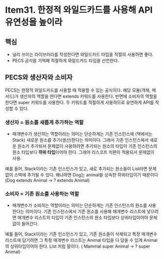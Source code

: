 # Item31. 한정적 와일드카드를 사용해 API 유연성을 높이라 

## 핵심
- 널리 쓰이는 라이브러리를 작성한다면 와일드카드 타입을 적절히 사용하면 좋다.
- PECS 공식을 기억해 적절하게 와일드카드 타입을 선언한다. 

## PECS와 생산자와 소비자 

PECS는 한정적 와일드카드를 사용할 때 적용할 수 있는 공식이다. 해당 모듈(객체, 메서드)가 생산자의 역할을 한다면 extends 키워드를 사용한다. 반면에 소비자의 역할을 한다면 super 키워드를 사용한다. 두 키워드를 적절하게 사용하므로 유연하게 API를 작성할 수 있다. 

### 생산자 = 원소를 새롭게 추가하는 역할
- 매개변수가 생산하는 역할이라는 의미는 단순하게는 기존 인스턴스에 (책에서는 Stack) 새로운 원소를 추가(생산)한다는 의미이다. 그래서 기존 인스턴스에서 새로운 원소가 추가되서 문제없이 사용하려면 추가되는 원소의 타입이 기존 인스턴스의 원소 타입보다 **하위 타입**이어야 한다. 그래야 리스코프 치환이 적용되서 문제없이 사용. 

예를 들어, Stack<Animal>이라는 기존 인스턴스가 있고, 새로 추가되는 원소들이 List<Dog>라면 문제없이 스택에 추가될 수 있다. 왜냐하면 Dog는 animal을 상속한 하위타입이기 때문이다 (Dog extends Animal -> ? extends Animal) 

### 소비자 = 기존 원소를 사용하는 역할

- 매개변수가 소비하는 역할이라는 의미는 단순하게는 기존 인스턴스의 원소를 사용한다는 의미이다. 기존 인스턴스에서 기존 원소를 사용해 매개변수 리스트에 넣으려면 매개변수 리스트의 타입이 기존 인스턴스의 원소 타입보다 상위타입이어야 문제없이 들어간다.

예를 들어, Stack<Animal>이라는 기존 인스턴스가 있고, 기존 원소들이 삭제되고 특정 매개변수 리스트에 담기려면 그 특정 매개변수 리스트는 Animal 타입을 다 담을 수 있게 Animal의 상위타입이어야 한다. List<Mammal> 처럼 말이다. ( Mammal super Animal -> ? super Animal)